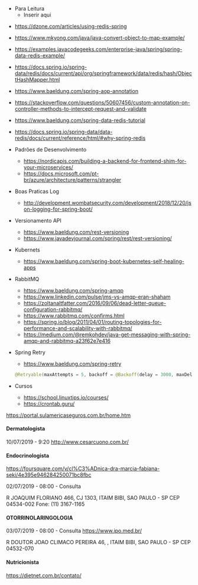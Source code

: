 
* Para Leitura
  * Inserir aqui

- https://dzone.com/articles/using-redis-spring
- https://www.mkyong.com/java/java-convert-object-to-map-example/
- https://examples.javacodegeeks.com/enterprise-java/spring/spring-data-redis-example/
- https://docs.spring.io/spring-data/redis/docs/current/api/org/springframework/data/redis/hash/ObjectHashMapper.html

- https://www.baeldung.com/spring-aop-annotation
- https://stackoverflow.com/questions/50607456/custom-annotation-on-controller-methods-to-intercept-request-and-validate
- https://www.baeldung.com/spring-data-redis-tutorial
- https://docs.spring.io/spring-data/data-redis/docs/current/reference/html/#why-spring-redis


* Padrões de Desenvolvimento
    * https://nordicapis.com/building-a-backend-for-frontend-shim-for-your-microservices/
    * https://docs.microsoft.com/pt-br/azure/architecture/patterns/strangler
* Boas Praticas Log
    * http://development.wombatsecurity.com/development/2018/12/20/json-logging-for-spring-boot/
* Versionamento API
    * https://www.baeldung.com/rest-versioning
    * https://www.javadevjournal.com/spring/rest/rest-versioning/
* Kubernets
    * https://www.baeldung.com/spring-boot-kubernetes-self-healing-apps
* RabbitMQ
    * https://www.baeldung.com/spring-amqp
    * https://www.linkedin.com/pulse/jms-vs-amqp-eran-shaham
    * https://zoltanaltfatter.com/2016/09/06/dead-letter-queue-configuration-rabbitmq/
    * https://www.rabbitmq.com/confirms.html
    * https://spring.io/blog/2011/04/01/routing-topologies-for-performance-and-scalability-with-rabbitmq/
    * https://medium.com/@remkohdev/java-get-messaging-with-spring-amqp-and-rabbitmq-a23f62e7e416
* Spring Retry
    * https://www.baeldung.com/spring-retry
    
    ```java
    @Retryable(maxAttempts = 5, backoff = @Backoff(delay = 3000, maxDelay = 7000)
    ```
* Cursos
    * https://school.linuxtips.io/courses/
    * https://crontab.guru/

https://portal.sulamericaseguros.com.br/home.htm

#### Dermatologista ####

10/07/2019 - 9:20
http://www.cesarcuono.com.br/

#### Endocrinologista ####

https://foursquare.com/v/cl%C3%ADnica-dra-marcia-fabiana-seki/4e395e946284250071bc8fbc

02/07/2019 - 08:00 -  Consulta

R JOAQUIM FLORIANO 466, CJ 1303, ITAIM BIBI, SAO PAULO - SP
CEP 04534-002
Fone: (11) 3167-1165


#### OTORRINOLARINGOLOGIA ####

03/07/2019 - 08:00 -  Consulta
https://www.ipo.med.br/

R DOUTOR JOAO CLIMACO PEREIRA 46, , ITAIM BIBI, SAO PAULO - SP
CEP 04532-070

#### Nutricionista ####

https://dietnet.com.br/contato/




